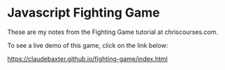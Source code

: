 # Javascript Fighting Game

These are my notes from the Fighting Game tutorial at chriscourses.com.

To see a live demo of this game, click on the link below:

https://claudebaxter.github.io/fighting-game/index.html
